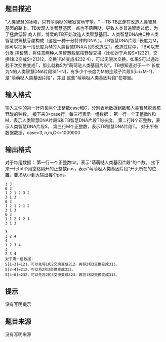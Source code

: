 


## 题目描述
"人类智慧的冰峰，只有萌萌哒的我寂寞地守望。"
--TB
TB正走在改造人类智慧基因的路上。TB发现人类智慧基因一点也不萌萌哒，导致人类普遍智商过低，为了拯救低智
商人群，博爱的TB开始改造人类智慧基因。人类智慧DNA由C种人类智慧脱氧核苷酸构成（这是一种十分特殊的DNA
）。TB智慧DNA片段T长度为M，她可以把另一段长度为M的人类智慧DNA片段S改造成T。改造过程中，TB可以充分发
挥智慧，将任意两种人类智慧脱氧核苷酸交换（比如对于片段S=12321，交换1和2变成S=21312，交换1和4变成4232
4），可以无限次交换。如果S可以通过若干次交换变成T，那么就称S为"萌萌哒人类基因片段"。TB想知道对于一个
长度为N的人类智慧DNA片段S[1~N]，有多少个长度为M的连续子片段S[i~i+M-1]，是"萌萌哒人类基因片段"，并且
这些"萌萌哒人类基因片段"在哪里。
## 输入格式
输入文件的第一行包含两个正整数case和C，分别表示数据组数和人类智慧脱氧核苷酸的种数。
接下来3*case行，每三行表示一组数据：
第一行一个正整数N和M，表示人类智慧DNA片段S和TB智慧DNA片段T的长度。
第二行N个正整数，表示人类智慧DNA片段S。
第三行M个正整数，表示TB智慧DNA片段T。
对于所有数据数据，case=3, n,m,C<=1000000
## 输出格式
对于每组数据：
第一行一个正整数tot，表示"萌萌哒人类基因片段"的个数。
接下来一行tot个用空格隔开的正整数pos，表示"萌萌哒人类基因片段"开头所在的位置。要求从小到大输出每个pos。

```input1
3 3
6 3
1 2 1 2 3 2
3 1 3
6 3
1 2 1 2 1 2
3 1 3
6 3
1 1 2 1 2 1
3 1 3

```
```output1
3
1 2 4
4
1 2 3 4
3
2 3 4
对于第一组数据：
S[1~3]=121，可以先将1和2交换变成212，再将2和3交换变成313。
S[2~4]=212，可以将2和3交换变成313。
S[4~6]=232，可以先将2和3交换变成323，再将1和2交换变成313。
```

## 提示
没有写明提示
## 题目来源
没有写明来源



